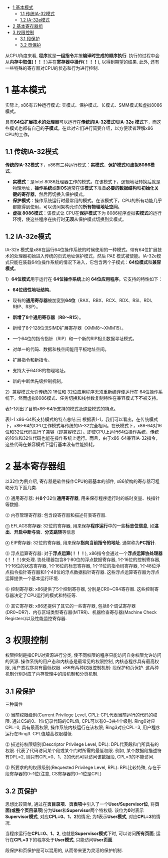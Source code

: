 
<!-- @import "[TOC]" {cmd="toc" depthFrom=1 depthTo=6 orderedList=false} -->

<!-- code_chunk_output -->

- [ 1 基本模式](#1-基本模式)
  - [ 1.1 传统IA\-32模式](#11-传统ia-32模式)
  - [ 1.2 IA\-32e模式](#12-ia-32e模式)
- [ 2 基本寄存器组](#2-基本寄存器组)
- [ 3 权限控制](#3-权限控制)
  - [ 3.1 段保护](#31-段保护)
  - [ 3.2 页保护](#32-页保护)

<!-- /code_chunk_output -->

从CPU角度来看, **程序**就是**一组指令**并按**编译时生成的顺序执行**. 执行的过程中会从**内存中取值(！！！**)并在**寄存器中操作(！！！**), 以得到期望的结果. 此外, 还有一些特殊的寄存器对CPU的状态和行为进行控制.

# 1 基本模式

实际上, x86有五种运行模式: 实模式、保护模式、长模式、SMM模式和虚拟8086模式。

具有**64位扩展技术的处理器**可以运行在**传统的IA\-32模式**和**IA\-32e 模式**下，而这些模式也都有自己的**子模式**，在此对它们进行简要介绍，以方便读者理解x86 CPU的工作。

## 1.1 传统IA\-32模式

**传统的IA\-32模式**下，x86有三种运行模式：**实模式**、**保护模式**和**虚拟8086模式**。

- **实模式**：是Intel 8086处理器工作的模式。在该模式下，逻辑地址转换后就是物理地址，**操作系统**或**BIOS**通常在该**模式**下准备**必要的数据结构**和**初始化关键的寄存器**，然后再切换入保护模式。
- **保护模式**：操作系统运行时最常用的模式。在该模式下，CPU的所有功能几乎都能得到使用，可以访问架构允许的**所有物理地址空间**。
- **虚拟 8086模式**：该模式让 CPU在**保护模式**下为 8086程序虚拟**实模式**的运行环境，使这些程序在执行时**无须**从保护模式切换到实模式。

## 1.2 IA\-32e模式

IA\-32e 模式是x86在运行64位操作系统的时候使用的一种模式。带有64位扩展技术的处理器初始进入传统的页式地址保护模式，然后 PAE 模式被使能。IA\-32e模式只能在装载64位操作系统的情况下进入，它包含两个子模式：**64位模式**和**兼容模式**。

1）**64位模式**用于运行在 **64位操作系统**上的 **64位应用程序**。它支持的特性如下：

- **64位线性地址结构**。

- 现有的**通用寄存器**被加宽到**64位**（RAX、RBX、RCX、RDX、RSI、RDI、RBP、RSP）。

- **新增了8个通用寄存器**（**R8～R15**）。

- 新增了8个128位流SIMD扩展寄存器（XMM8～XMM15）。

- 一个64位的指令指针（RIP）和一个新的RIP相关数据寻址模式。

- 对单一的代码、数据和栈空间能用平板地址空间。

- 扩展指令和新指令。

- 支持大于64GB的物理地址。

- 新的中断优先级控制机制。

2）兼容模式允许传统的 16位和 32位应用程序无须重新编译便运行在 64位操作系统下，然而虚拟8086模式、任务切换和栈参数复制特性在兼容模式下不被支持。

表1-1列出了目前x86-64所支持的模式及这些模式的特点。

表1-1 x86-64所支持模式的特点总结
￼
根据表1-1，我们可以看出，在传统模式下，x86-64的CPU工作模式与传统的IA-32完全相同。在长模式下，x86-64对16位和32位代码进行了兼容（即兼容模式）。即使CPU上运行64位操作系统，传统的16位和32位代码也能在操作系统上运行。而且，由于x86-64兼容IA-32指令，这些代码在兼容模式下运行基本没有性能损耗。

# 2 基本寄存器组

以32位为例介绍, 寄存器是软件操作CPU的最基本的部件, x86架构的寄存器可粗略分为下面几类.

⓵ 通用寄存器: 共**8个**32位**通用寄存器**, 用来保存程序运行时的临时变量、栈指针等数据.

⓶ 内存管理寄存器: 包含段寄存器和描述符表寄存器.

⓷ EFLAGS寄存器: 32位的寄存器, 用来保存**程序运行**中的一些**标志位信息**, 如**溢出**、**开启中断与否**、**分支跳转**等信息

⓸ EIP寄存器: 32位的寄存器, 用来保存**指向当前指令的地址**. 通常称为**PC指针**.

⓹ 浮点运算寄存器: 对于**浮点运算(！！！**), x86指令会通过一个**浮点运算协处理器(！！！**)来处理. 协处理器包含8个80位的浮点数据寄存器, 1个16位的控制寄存器, 1个16位的状态寄存器, 1个16位的标志寄存器, 1个11位的指令码寄存器, 1个48位浮点指令指针寄存器和1个48位的浮点数据指针寄存器. 这些浮点运算寄存器为浮点运算提供一个基本运行环境.

⓺ 控制寄存器: x86提供了5个控制寄存器, 分别是CR0\~CR4寄存器. 这些控制寄存器决定了CPU运行的模式和特征等.

⓻ 其它寄存器: x86还提供了其它的一些寄存器, 包括8个调试寄存器(DR0\~DR7)、内存区域类型寄存器(MTRR)、机器检查寄存器(Machine Check Registers)以及性能监控寄存器.

# 3 权限控制

权限控制是指CPU对资源进行分类, 使不同权限的程序只能访问自身权限允许访问的资源. 操作系统的用户态和内核态是最常见的权限控制, 内核态程序具有最高权限, 用户态程序具有最低权限. x86有两种权限控制机制: 段保护和页保护. 这两种机制分别对应了内存管理中的段机制和分页机制.

## 3.1 段保护

三种属性

⓵ 当前权限级别(Current Privilege Level, CPL): CPL代表当前运行的代码的权限. 通过CS的0、1位记录代码的CPL值, CPL可以有0\~3共4个级别. Ring0对应CPL=0, 具有最高权限, 操作系统内核运行在该权限; Ring3对应CPL=3, 用户程序运行在Ring3. CPL值越高权限越低.

⓶ 描述符权限级别(Descriptor Privilege Level, DPL): DPL代表段和门所具有的权限. 代表了代码访问某个段或某个门时所需的最低权限. 例如, 某个数据段描述符有DPL=2, 则只有CPL=0、1、2的代码可以访问该数据段, CPL=3的不能访问.

⓷ 所要求的的权限级别(Requested Privilege Level, RPL): RPL比较特殊, 存在于段寄存器的0\~1位(注意, CS寄存器的0\~1位是CPL)

## 3.2 页保护

思想比较简单, 通过在**页目录项**、**页表项**中引入了一个**User/Supervisor位**, 将**页面(或整个页目录项**)分为**User**和**Supervisor**两个特权级. 该位为**0**时表示**Supervisor模式**, 对应**CPL=0、1、2**的情况; 为**1**表示**User模式**, 对应**CPL=3**的情况.

当程序运行在**CPL=0、1、2**, 也就是**Supervisor模式**下时, 可以访问**所有页面**; 运行在**CPL=3**下的程序处于**User模式**, 只能访问**User页面**.

段保护和页保护是可以混用的, 从而带来更为灵活的保护机制.


